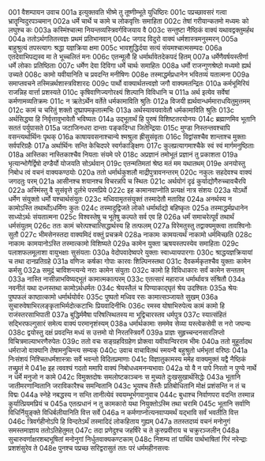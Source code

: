 001  वैशम्पायन उवाच
001a इत्युक्तवति भीष्मे तु तूष्णीम्भूते युधिष्ठिरः
001c पप्रच्छावसरं गत्वा भ्रातॄन्विदुरपञ्चमान्
002a धर्मे चार्थे च कामे च लोकवृत्तिः समाहिता
002c तेषां गरीयान्कतमो मध्यमः को लघुश्च कः
003a कस्मिंश्चात्मा नियन्तव्यस्त्रिवर्गविजयाय वै
003c सन्तुष्टा नैष्ठिकं वाक्यं यथावद्वक्तुमर्हथ
004a ततोऽर्थगतितत्त्वज्ञः प्रथमं प्रतिभानवान्
004c जगाद विदुरो वाक्यं धर्मशास्त्रमनुस्मरन्
005a बाहुश्रुत्यं तपस्त्यागः श्रद्धा यज्ञक्रिया क्षमा
005c भावशुद्धिर्दया सत्यं संयमश्चात्मसम्पदः
006a एतदेवाभिपद्यस्व मा ते भूच्चलितं मनः
006c एतन्मूलौ हि धर्मार्थावेतदेकपदं हितम्
007a धर्मेणैवर्षयस्तीर्णा धर्मे लोकाः प्रतिष्ठिताः
007c धर्मेण देवा दिविगा धर्मे चार्थः समाहितः
008a धर्मो राजन्गुणश्रेष्ठो मध्यमो ह्यर्थ उच्यते
008c कामो यवीयानिति च प्रवदन्ति मनीषिणः
008e तस्माद्धर्मप्रधानेन भवितव्यं यतात्मना
009a समाप्तवचने तस्मिन्नर्थशास्त्रविशारदः
009c पार्थो वाक्यार्थतत्त्वज्ञो जगौ वाक्यमतन्द्रितः
010a कर्मभूमिरियं राजन्निह वार्त्ता प्रशस्यते
010c कृषिवाणिज्यगोरक्ष्यं शिल्पानि विविधानि च
011a अर्थ इत्येव सर्वेषां कर्मणामव्यतिक्रमः
011c न ऋतेऽर्थेन वर्तेते धर्मकामाविति श्रुतिः
012a विजयी ह्यर्थवान्धर्ममाराधयितुमुत्तमम्
012c कामं च चरितुं शक्तो दुष्प्रापमकृतात्मभिः
013a अर्थस्यावयवावेतौ धर्मकामाविति श्रुतिः
013c अर्थसिद्ध्या हि निर्वृत्तावुभावेतौ भविष्यतः
014a उद्भूतार्थं हि पुरुषं विशिष्टतरयोनयः
014c ब्रह्माणमिव भूतानि सततं पर्युपासते
015a जटाजिनधरा दान्ताः पङ्कदिग्धा जितेन्द्रियाः
015c मुण्डा निस्तन्तवश्चापि वसन्त्यर्थार्थिनः पृथक्
016a काषायवसनाश्चान्ये श्मश्रुला ह्रीसुसंवृताः
016c विद्वांसश्चैव शान्ताश्च मुक्ताः सर्वपरिग्रहैः
017a अर्थार्थिनः सन्ति केचिदपरे स्वर्गकाङ्क्षिणः
017c कुलप्रत्यागमाश्चैके स्वं स्वं मार्गमनुष्ठिताः
018a आस्तिका नास्तिकाश्चैव नियताः संयमे परे
018c अप्रज्ञानं तमोभूतं प्रज्ञानं तु प्रकाशता
019a भृत्यान्भोगैर्द्विषो दण्डैर्यो योजयति सोऽर्थवान्
019c एतन्मतिमतां श्रेष्ठ मतं मम यथातथम्
019e अनयोस्तु निबोध त्वं वचनं वाक्यकण्ठयोः
020a ततो धर्मार्थकुशलौ माद्रीपुत्रावनन्तरम्
020c नकुलः सहदेवश्च वाक्यं जगदतुः परम्
021a आसीनश्च शयानश्च विचरन्नपि च स्थितः
021c अर्थयोगं दृढं कुर्याद्योगैरुच्चावचैरपि
022a अस्मिंस्तु वै सुसंवृत्ते दुर्लभे परमप्रिये
022c इह कामानवाप्नोति प्रत्यक्षं नात्र संशयः
023a योऽर्थो धर्मेण संयुक्तो धर्मो यश्चार्थसंयुतः
023c मध्विवामृतसंयुक्तं तस्मादेतौ मताविह
024a अनर्थस्य न कामोऽस्ति तथार्थोऽधर्मिणः कुतः
024c तस्मादुद्विजते लोको धर्मार्थाद्यो बहिष्कृतः
025a तस्माद्धर्मप्रधानेन साध्योऽर्थः संयतात्मना
025c विश्वस्तेषु च भूतेषु कल्पते सर्व एव हि
026a धर्मं समाचरेत्पूर्वं तथार्थं धर्मसंयुतम्
026c ततः कामं चरेत्पश्चात्सिद्धार्थस्य हि तत्फलम्
027a विरेमतुस्तु तद्वाक्यमुक्त्वा तावश्विनोः सुतौ
027c भीमसेनस्तदा वाक्यमिदं वक्तुं प्रचक्रमे
028a नाकामः कामयत्यर्थं नाकामो धर्ममिच्छति
028c नाकामः कामयानोऽस्ति तस्मात्कामो विशिष्यते
029a कामेन युक्ता ऋषयस्तपस्येव समाहिताः
029c पलाशफलमूलाशा वायुभक्षाः सुसंयताः
030a वेदोपवादेष्वपरे युक्ताः स्वाध्यायपारगाः
030c श्राद्धयज्ञक्रियायां च तथा दानप्रतिग्रहे
031a वणिजः कर्षका गोपाः कारवः शिल्पिनस्तथा
031c दैवकर्मकृतश्चैव युक्ताः कामेन कर्मसु
032a समुद्रं चाविशन्त्यन्ये नराः कामेन संयुताः
032c कामो हि विविधाकारः सर्वं कामेन सन्ततम्
033a नास्ति नासीन्नाभविष्यद्भूतं कामात्मकात्परम्
033c एतत्सारं महाराज धर्मार्थावत्र संश्रितौ
034a नवनीतं यथा दध्नस्तथा कामोऽर्थधर्मतः
034c श्रेयस्तैलं च पिण्याकाद्घृतं श्रेय उदश्वितः
035a श्रेयः पुष्पफलं काष्ठात्कामो धर्मार्थयोर्वरः
035c पुष्पतो मध्विव रसः कामात्सञ्जायते सुखम्
036a सुचारुवेषाभिरलङ्कृताभिर्मदोत्कटाभिः प्रियवादिनीभिः
036c रमस्व योषाभिरुपेत्य कामं कामो हि राजंस्तरसाभिपाती
037a बुद्धिर्ममैषा परिषत्स्थितस्य मा भूद्विचारस्तव धर्मपुत्र
037c स्यात्संहितं सद्भिरफल्गुसारं समेत्य वाक्यं परमानृशंस्यम्
038a धर्मार्थकामाः सममेव सेव्या यस्त्वेकसेवी स नरो जघन्यः
038c द्वयोस्तु दक्षं प्रवदन्ति मध्यं स उत्तमो यो निरतस्त्रिवर्गे
039a प्राज्ञः सुहृच्चन्दनसारलिप्तो विचित्रमाल्याभरणैरुपेतः
039c ततो वचः सङ्ग्रहविग्रहेण प्रोक्त्वा यवीयान्विरराम भीमः
040a ततो मुहूर्तादथ धर्मराजो वाक्यानि तेषामनुचिन्त्य सम्यक्
040c उवाच वाचावितथं स्मयन्वै बहुश्रुतो धर्मभृतां वरिष्ठः
041a निःसंशयं निश्चितधर्मशास्त्राः सर्वे भवन्तो विदितप्रमाणाः
041c विज्ञातुकामस्य ममेह वाक्यमुक्तं यद्वै नैष्ठिकं तच्छ्रुतं मे
041e इह त्ववश्यं गदतो ममापि वाक्यं निबोधध्वमनन्यभावाः
042a यो वै न पापे निरतो न पुण्ये नार्थे न धर्मे मनुजो न कामे
042c विमुक्तदोषः समलोष्टकाञ्चनः स मुच्यते दुःखसुखार्थसिद्धेः
043a भूतानि जातीमरणान्वितानि जराविकारैश्च समन्वितानि
043c भूयश्च तैस्तैः प्रतिबोधितानि मोक्षं प्रशंसन्ति न तं च विद्मः
044a स्नेहे नबद्धस्य न सन्ति तानीत्येवं स्वयम्भूर्भगवानुवाच
044c बुधाश्च निर्वाणपरा वदन्ति तस्मान्न कुर्यात्प्रियमप्रियं च
045a एतत्प्रधानं न तु कामकारो यथा नियुक्तोऽस्मि तथा चरामि
045c भूतानि सर्वाणि विधिर्नियुङ्क्ते विधिर्बलीयानिति वित्त सर्वे
046a न कर्मणाप्नोत्यनवाप्यमर्थं यद्भावि सर्वं भवतीति वित्त
046c त्रिवर्गहीनोऽपि हि विन्दतेऽर्थं तस्मादिदं लोकहिताय गुह्यम्
047a ततस्तदग्र्यं वचनं मनोनुगं समस्तमाज्ञाय ततोऽतिहेतुमत्
047c तदा प्रणेदुश्च जहर्षिरे च ते कुरुप्रवीराय च चक्रुरञ्जलीन्
048a सुचारुवर्णाक्षरशब्दभूषितां मनोनुगां निर्धुतवाक्यकण्टकाम्
048c निशम्य तां पार्थिव पार्थभाषितां गिरं नरेन्द्राः प्रशशंसुरेव ते
048e पुनश्च पप्रच्छ सरिद्वरासुतं ततः परं धर्ममहीनसत्त्वः

